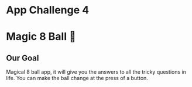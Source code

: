 # App Challenge 4
# Magic 8 Ball 🎱

## Our Goal
 Magical 8 ball app, it will give you the answers to all the tricky questions in life. You can make the ball change at the press of a button. 
